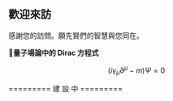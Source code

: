 ## 歡迎來訪

感謝您的訪問。願先賢們的智慧與您同在。


:memo:**量子場論中的 Dirac 方程式**

$$\left(i\gamma_\mu \partial^\mu - m \right) \Psi = 0$$

========= 建 設 中 =========
